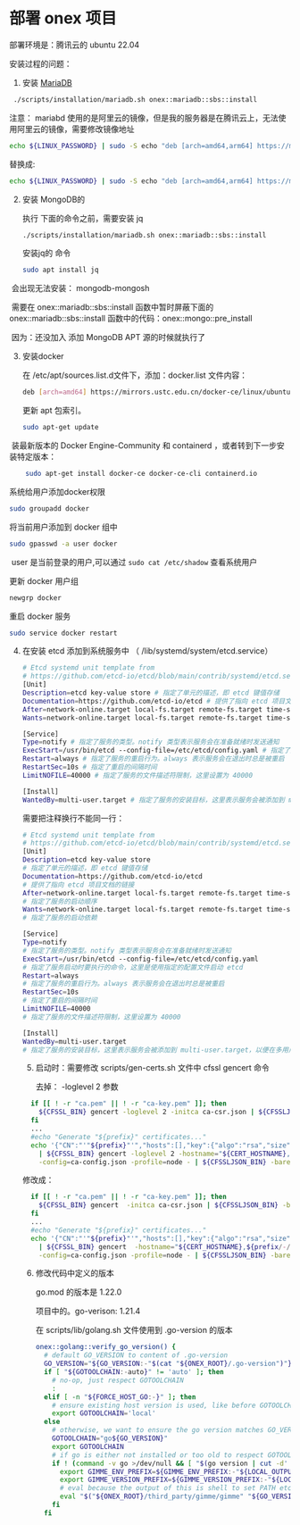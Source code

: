 # 部署 onex 项目



部署环境是：腾讯云的 ubuntu 22.04

安装过程的问题：

1. 安装 [ MariaDB](https://konglingfei.com/onex/installation/sbs.html#一键安装-使用脚本快速安装和卸载-mariadb)

```bash
 ./scripts/installation/mariadb.sh onex::mariadb::sbs::install 
```

注意： mariabd 使用的是阿里云的镜像，但是我的服务器是在腾讯云上，无法使用阿里云的镜像，需要修改镜像地址

```sh
echo ${LINUX_PASSWORD} | sudo -S echo "deb [arch=amd64,arm64] https://mirrors.aliyun.com/mariadb/repo/11.2.2/debian/ $(lsb_release -cs) main" | sudo tee /etc/apt/sources.list.d/mariadb-11.2.2.list

```

替换成:

```sh
echo ${LINUX_PASSWORD} | sudo -S echo "deb [arch=amd64,arm64] https://mirrors.cloud.tencent.com/mariadb/repo/11.2/ubuntu/ $(lsb_release -cs) main" | sudo tee /etc/apt/sources.list.d/mariadb-11.2.2.list
```

2. 安装 MongoDB的 

   执行 下面的命令之前，需要安装 jq 

   ```bash
   ./scripts/installation/mariadb.sh onex::mariadb::sbs::install 
   ```

   安装jq的 命令

   ```sh
   sudo apt install jq
   ```

​		会出现无法安装： mongodb-mongosh

​		需要在 onex::mariadb::sbs::install  函数中暂时屏蔽下面的 onex::mariadb::sbs::install  函数中的代码：onex::mongo::pre_install

​		因为：还没加入 添加 MongoDB APT 源的时候就执行了

3. 安装docker

   在 /etc/apt/sources.list.d文件下，添加：docker.list 文件内容：

   ```sh
   deb [arch=amd64] https://mirrors.ustc.edu.cn/docker-ce/linux/ubuntu/ jammy stable
   ```

   更新 apt 包索引。

   ```sh
   sudo apt-get update
   ```

​		装最新版本的 Docker Engine-Community 和 containerd ，或者转到下一步安装特定版本：
```sh
	sudo apt-get install docker-ce docker-ce-cli containerd.io
```

系统给用户添加docker权限
```sh
sudo groupadd docker
```

将当前用户添加到 docker 组中

```sh
sudo gpasswd -a user docker
```

​	user 是当前登录的用户,可以通过 `sudo cat /etc/shadow` 查看系统用户

更新 docker 用户组

```sh
newgrp docker
```

重启 docker 服务
```sh
sudo service docker restart
```

4. 在安装 etcd 添加到系统服务中  （ /lib/systemd/system/etcd.service）

   ```sh
   # Etcd systemd unit template from
   # https://github.com/etcd-io/etcd/blob/main/contrib/systemd/etcd.service
   [Unit]
   Description=etcd key-value store # 指定了单元的描述，即 etcd 键值存储
   Documentation=https://github.com/etcd-io/etcd # 提供了指向 etcd 项目文档的链接
   After=network-online.target local-fs.target remote-fs.target time-sync.target # 指定了服务的启动顺序
   Wants=network-online.target local-fs.target remote-fs.target time-sync.target # 指定了服务的启动依赖
   
   [Service]
   Type=notify # 指定了服务的类型。notify 类型表示服务会在准备就绪时发送通知
   ExecStart=/usr/bin/etcd --config-file=/etc/etcd/config.yaml # 指定了服务启动时要执行的命令，这里是使用指定的配置文件启动 etcd
   Restart=always # 指定了服务的重启行为。always 表示服务会在退出时总是被重启
   RestartSec=10s # 指定了重启的间隔时间
   LimitNOFILE=40000 # 指定了服务的文件描述符限制，这里设置为 40000
   
   [Install]
   WantedBy=multi-user.target # 指定了服务的安装目标，这里表示服务会被添加到 multi-user.target，以便在多用户模式下启动
   ```

   需要把注释换行不能同一行：

   ```sh
   # Etcd systemd unit template from
   # https://github.com/etcd-io/etcd/blob/main/contrib/systemd/etcd.service
   [Unit]
   Description=etcd key-value store
   # 指定了单元的描述，即 etcd 键值存储
   Documentation=https://github.com/etcd-io/etcd
   # 提供了指向 etcd 项目文档的链接
   After=network-online.target local-fs.target remote-fs.target time-sync.target
   # 指定了服务的启动顺序
   Wants=network-online.target local-fs.target remote-fs.target time-sync.target
   # 指定了服务的启动依赖
   
   [Service]
   Type=notify
   # 指定了服务的类型。notify 类型表示服务会在准备就绪时发送通知
   ExecStart=/usr/bin/etcd --config-file=/etc/etcd/config.yaml
   # 指定了服务启动时要执行的命令，这里是使用指定的配置文件启动 etcd
   Restart=always
   # 指定了服务的重启行为。always 表示服务会在退出时总是被重启
   RestartSec=10s
   # 指定了重启的间隔时间
   LimitNOFILE=40000
   # 指定了服务的文件描述符限制，这里设置为 40000
   
   [Install]
   WantedBy=multi-user.target
   # 指定了服务的安装目标，这里表示服务会被添加到 multi-user.target，以便在多用户模式下启动
   ```

   5. 启动时：需要修改 scripts/gen-certs.sh 文件中 cfssl gencert 命令

      去掉： -loglevel 2  参数

   ```sh
     if [[ ! -r "ca.pem" || ! -r "ca-key.pem" ]]; then
       ${CFSSL_BIN} gencert -loglevel 2 -initca ca-csr.json | ${CFSSLJSON_BIN} -bare ca -
     fi
     ...
     #echo "Generate "${prefix}" certificates..."
     echo '{"CN":"'"${prefix}"'","hosts":[],"key":{"algo":"rsa","size":2048},"names":[{"C":"CN","ST":"Shenzhen","L":"Shenzhen","O":"tencent","OU":"'"${prefix}"'"}]}' \
       | ${CFSSL_BIN} gencert -loglevel 2 -hostname="${CERT_HOSTNAME},${prefix/-/.}.${ONEX_DOMAIN}" -ca=ca.pem -ca-key=ca-key.pem \
       -config=ca-config.json -profile=node - | ${CFSSLJSON_BIN} -bare "${prefix}"
   ```

   修改成：

   ```sh
     if [[ ! -r "ca.pem" || ! -r "ca-key.pem" ]]; then
       ${CFSSL_BIN} gencert  -initca ca-csr.json | ${CFSSLJSON_BIN} -bare ca -
     fi
     ...
     #echo "Generate "${prefix}" certificates..."
     echo '{"CN":"'"${prefix}"'","hosts":[],"key":{"algo":"rsa","size":2048},"names":[{"C":"CN","ST":"Shenzhen","L":"Shenzhen","O":"tencent","OU":"'"${prefix}"'"}]}' \
       | ${CFSSL_BIN} gencert  -hostname="${CERT_HOSTNAME},${prefix/-/.}.${ONEX_DOMAIN}" -ca=ca.pem -ca-key=ca-key.pem \
       -config=ca-config.json -profile=node - | ${CFSSLJSON_BIN} -bare "${prefix}"
   ```

   6. 修改代码中定义的版本

      go.mod 的版本是 1.22.0

      项目中的。go-verison: 1.21.4

      在 scripts/lib/golang.sh 文件使用到 .go-version 的版本

      ```sh
      onex::golang::verify_go_version() {
        # default GO_VERSION to content of .go-version
        GO_VERSION="${GO_VERSION:-"$(cat "${ONEX_ROOT}/.go-version")"}"
        if [ "${GOTOOLCHAIN:-auto}" != 'auto' ]; then
          # no-op, just respect GOTOOLCHAIN
          :
        elif [ -n "${FORCE_HOST_GO:-}" ]; then
          # ensure existing host version is used, like before GOTOOLCHAIN existed
          export GOTOOLCHAIN='local'
        else
          # otherwise, we want to ensure the go version matches GO_VERSION
          GOTOOLCHAIN="go${GO_VERSION}"
          export GOTOOLCHAIN
          # if go is either not installed or too old to respect GOTOOLCHAIN then use gimme
          if ! (command -v go >/dev/null && [ "$(go version | cut -d' ' -f3)" = "${GOTOOLCHAIN}" ]); then
            export GIMME_ENV_PREFIX=${GIMME_ENV_PREFIX:-"${LOCAL_OUTPUT_ROOT}/.gimme/envs"}
            export GIMME_VERSION_PREFIX=${GIMME_VERSION_PREFIX:-"${LOCAL_OUTPUT_ROOT}/.gimme/versions"}
            # eval because the output of this is shell to set PATH etc.
            eval "$("${ONEX_ROOT}/third_party/gimme/gimme" "${GO_VERSION}")"
          fi
        fi
      ```

      
